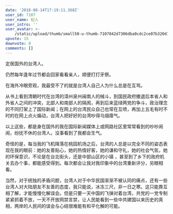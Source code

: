 ```yaml
---
date: '2018-08-14T17:19:11.368Z'
user_id: 7107
user_name: 杞人
user_intro: ''
user_avatar: >-
    /static/upload/thumb/small50-u-thumb-7107842d7306dba0cdc2ce07b320d1ed0b3e5c543167.png
upvote: 15
downvote: 0
comments: []
---
```


定居国外的台湾人。

仍然每年逢年过节都会回家看看亲人，顺便打打牙祭。

在海外冷眼旁观，我最受不了的就是台湾人自己人为什么总是在互骂。

从书上看到清朝时代在台湾的漳州泉州闽南人的械斗，到国民政府撤退后本省人和外省人之间的冲突，北部人和南部人的隔阂，再到后来蓝绿两党的争斗，政治理念的不同打架上了国际新闻；在网上的台湾民众自己也常在互喷，再加上五毛有时不时的在网上点火煽动，台湾人把好好的台湾吵得乌烟瘴气。

以上这些，都是身在国外的我在国际新闻媒体上或网路社区里常常看到的吵吵闹闹，纷扰不休的台湾人。没事看到了我都会生气。

奇怪的是，每当我的飞机降落在桃园机场之后，台湾的人总是以完全不同的姿态表现在我的眼前：她的友善贴心，她的热情好客，她的谦和守礼，她的社会气氛，她的环保意识，不论是在台北街头，还是中部山区的小镇 ，甚至到了乡下的政府机关去办个事，都能感受得到。每次都会让我对我印象中的台湾重新评分，另眼相看。

  

当然，对于统独的矛盾问题，台湾人对于中华民国渐渐不被认同的痛点，还有一些台湾人对大陆朋友不友善的态度，我只能说，冰冻三尺，非一日之寒。这只能靠互相了解，才能慢慢化解误会。但是只要一天中国的飞弹对着台湾，共党的一党专制紧紧抓着不放，一天不开放网禁言禁，让人民能看到一些中共建国以来历史的真相，两岸的人民间的误会与心结很难能有和平化解的可能。
